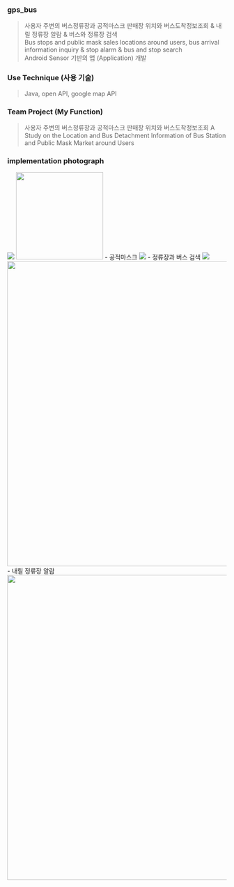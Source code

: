 ### gps_bus
> 사용자 주변의 버스정류장과 공적마스크 판매장 위치와 버스도착정보조회 & 내릴 정류장 알람 & 버스와 정류장 검색 <br>
> Bus stops and public mask sales locations around users, bus arrival information inquiry & stop alarm & bus and stop search <br>
> Android Sensor  기반의 앱 (Application) 개발

### Use Technique (사용 기술)
> Java, open API, google map API

### Team Project (My Function)
> 사용자 주변의 버스정류장과 공적마스크 판매장 위치와 버스도착정보조회
> A Study on the Location and Bus Detachment Information of Bus Station and Public Mask Market around Users

### implementation photograph
<img src = "https://user-images.githubusercontent.com/76616541/182022775-cefba116-1d06-4e7e-aa8b-3fdbe32824f5.png">
<img src = "https://user-images.githubusercontent.com/76616541/182022788-91b7a186-136d-4f11-bf0e-e927807d16dc.png" width="200" heigth ="500">
- 공적마스크
<img src = "https://user-images.githubusercontent.com/76616541/182022834-26c4bb63-06b5-48dc-9399-85e96cdc189d.png">
- 정류장과 버스 검색
<img src = "https://user-images.githubusercontent.com/76616541/182022862-a27e30b9-e017-41fa-a914-6776eb3270d2.png">
<img src = "https://user-images.githubusercontent.com/76616541/182022884-2698c7b8-3ab1-43be-8e99-64eccdf5a6d3.png" width="700" heigth "500">
- 내릴 정류장 알람
<img src = "https://user-images.githubusercontent.com/76616541/182022936-863ee86b-f1a6-409d-b3cb-00d2f65d7056.png" width="700" heigth "500">






